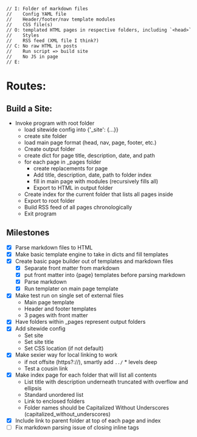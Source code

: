     // I: Folder of markdown files
    //    Config YAML file
    //    Header/footer/nav template modules
    //    CSS file(s)
    // O: templated HTML pages in respective folders, including `<head>`
    //    Styles
    //    RSS feed (XML file I think?)
    // C: No raw HTML in posts
    //    Run script => build site
    //    No JS in page
    // E:

# Routes:

## Build a Site:

* Invoke program with root folder
  * load sitewide config into {'_site': {...}}
  * create site folder
  * load main page format (head, nav, page, footer, etc.)
  * Create output folder
  * create dict for page title, description, date, and path
  * for each page in _pages folder
    * create replacements for page
    * Add title, description, date, path to folder index
    * fill in main page with modules (recursively fills all)
    * Export to HTML in output folder
  * Create index for the current folder that lists all pages inside
  * Export to root folder
  * Build RSS feed of all pages chronologically
  * Exit program

## Milestones

* [x] Parse markdown files to HTML
* [x] Make basic template engine to take in dicts and fill templates
* [x] Create basic page builder out of templates and markdown files
  * [x] Separate front matter from markdown
  * [x] put front matter into {page} templates before parsing markdown
  * [x] Parse markdown
  * [x] Run templater on main page template
* [x] Make test run on single set of external files
  * Main page template
  * Header and footer templates
  * 3 pages with front matter
* [x] Have folders within _pages represent output folders
* [x] Add sitewide config 
  * Set site
  * Set site title
  * Set CSS location (if not default)
* [x] Make sexier way for local linking to work
  * if not offsite (https?://), smartly add `../` * levels deep
  * Test a cousin link
* [x] Make index page for each folder that will list all contents
  * List title with description underneath truncated with overflow and ellipsis
  * Standard unordered list
  * Link to enclosed folders
  * Folder names should be Capitalized Without Underscores (capitalized_without_underscores)
* [x] Include link to parent folder at top of each page and index
* [ ] Fix markdown parsing issue of closing inline tags 